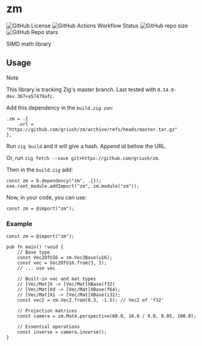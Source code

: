 # zm
![GitHub License](https://img.shields.io/github/license/griush/zm?style=for-the-badge)
![GitHub Actions Workflow Status](https://img.shields.io/github/actions/workflow/status/griush/zm/.github%2Fworkflows%2Fci.yaml?branch=master&style=for-the-badge)
![GitHub repo size](https://img.shields.io/github/repo-size/griush/zm?style=for-the-badge&logo=github)
![GitHub Repo stars](https://img.shields.io/github/stars/griush/zm?style=for-the-badge&logo=github&color=gold)

SIMD math library

## Usage
> [!NOTE]
> This library is tracking Zig's master branch. Last tested with `0.14.0-dev.367+a57479afc`.

Add this dependency in the `build.zig.zon`:

```zig
.zm = .{
    .url = "https://github.com/griush/zm/archive/refs/heads/master.tar.gz"
},

```
Run `zig build` and it will give a hash. Append id bellow the URL.

Or, run `zig fetch --save git+https://github.com/griush/zm`.

Then in the `build.zig` add:
```zig
const zm = b.dependency("zm", .{});
exe.root_module.addImport("zm", zm.module("zm"));
```
Now, in your code, you can use:
```zig
const zm = @import("zm");
```

### Example
```zig
const zm = @import("zm");

pub fn main() !void {
    // Base type
    const Vec2OfU16 = zm.Vec2Base(u16);
    const vec = Vec2OfU16.from(3, 1);
    // ... use vec

    // Built-in vec and mat types
    // [Vec/Mat]X -> [Vec/Mat]XBase(f32)
    // [Vec/Mat]Xd -> [Vec/Mat]XBase(f64);
    // [Vec/Mat]Xi -> [Vec/Mat]XBase(i32);
    const vec2 = zm.Vec2.from(0.3, -1.5); // Vec2 of 'f32'

    // Projection matrices
    const camera = zm.Mat4.perspective(60.0, 16.0 / 9.0, 0.05, 100.0);

    // Essential operations
    const inverse = camera.inverse();
}
```
